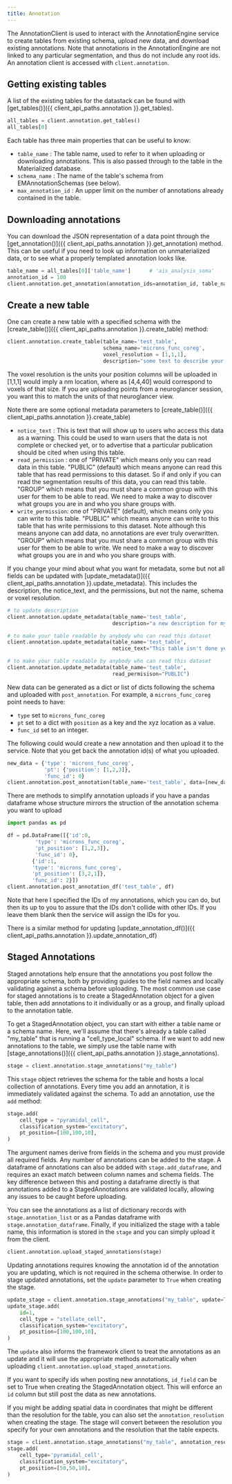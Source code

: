 ```yaml
---
title: Annotation
---
```


The AnnotationClient is used to interact with the AnnotationEngine
service to create tables from existing schema, upload new data, and
download existing annotations. Note that annotations in the
AnnotationEngine are not linked to any particular segmentation, and thus
do not include any root ids. An annotation client is accessed with
`client.annotation`.

## Getting existing tables

A list of the existing tables for the datastack can be found with
[get_tables()]({{ client_api_paths.annotation }}.get_tables).

```python
all_tables = client.annotation.get_tables()
all_tables[0]
```

Each table has three main properties that can be useful to know:

- `table_name` : The table name, used to refer to it when uploading or
  downloading annotations. This is also passed through to the table in
  the Materialized database.
- `schema_name` : The name of the table's schema from
  EMAnnotationSchemas (see below).
- `max_annotation_id` : An upper limit on the number of annotations
  already contained in the table.

## Downloading annotations

You can download the JSON representation of a data point through the
[get_annotation()]({{ client_api_paths.annotation }}.get_annotation)
method. This can be useful if you need to look up
information on unmaterialized data, or to see what a properly templated
annotation looks like.

```python
table_name = all_tables[0]['table_name']      # 'ais_analysis_soma'
annotation_id = 100
client.annotation.get_annotation(annotation_ids=annotation_id, table_name=table_name)
```

## Create a new table

One can create a new table with a specified schema with the
[create_table()]({{ client_api_paths.annotation }}.create_table)
method:

```python
client.annotation.create_table(table_name='test_table',
                               schema_name='microns_func_coreg',
                               voxel_resolution = [1,1,1],
                               description="some text to describe your table")
```

The voxel resolution is the units your position columns will be uploaded
in [1,1,1] would imply a nm location, where as [4,4,40] would
correspond to voxels of that size. If you are uploading points from a
neuroglancer session, you want this to match the units of that
neuroglancer view.

Note there are some optional metadata parameters to
[create_table()]({{ client_api_paths.annotation }}.create_table)

- `notice_text` : This is text that will show up to users who access
  this data as a warning. This could be used to warn users that the
  data is not complete or checked yet, or to advertise that a
  particular publication should be cited when using this table.
- `read_permission` : one of "PRIVATE" which means only you can read
  data in this table. "PUBLIC" (default) which means anyone can read
  this table that has read permissions to this dataset. So if and only
  if you can read the segmentation results of this data, you can read
  this table. "GROUP" which means that you must share a common group
  with this user for them to be able to read. We need to make a way to
  discover what groups you are in and who you share groups with.
- `write_permission`: one of "PRIVATE" (default), which means only
  you can write to this table. "PUBLIC" which means anyone can write
  to this table that has write permissions to this dataset. Note
  although this means anyone can add data, no annotations are ever
  truly overwritten. "GROUP" which means that you must share a
  common group with this user for them to be able to write. We need to
  make a way to discover what groups you are in and who you share
  groups with.

If you change your mind about what you want for metadata, some but not
all fields can be updated with
[update_metadata()]({{ client_api_paths.annotation }}.update_metadata). This includes the
description, the notice_text, and the permissions, but not the name, schema or voxel
resolution.

```python
# to update description
client.annotation.update_metadata(table_name='test_table',
                                  description="a new description for my table")

# to make your table readable by anybody who can read this dataset
client.annotation.update_metadata(table_name='test_table',
                                  notice_text="This table isn't done yet, don't trust it. Contact me")

# to make your table readable by anybody who can read this dataset
client.annotation.update_metadata(table_name='test_table',
                                  read_permisison="PUBLIC")
```

New data can be generated as a dict or list of dicts following the
schema and uploaded with `post_annotation`. For example, a
`microns_func_coreg` point needs to have:

- `type` set to `microns_func_coreg`
- `pt` set to a dict with `position` as a key and
  the xyz location as a value.
- `func_id` set to an integer.

The following could would create a new annotation and then upload it to
the service. Note that you get back the annotation id(s) of what you
uploaded.

```python
new_data = {'type': 'microns_func_coreg',
            'pt': {'position': [1,2,3]},
            'func_id': 0}
client.annotation.post_annotation(table_name='test_table', data=[new_data])
```

There are methods to simplify annotation uploads if you have a pandas
dataframe whose structure mirrors the struction of the annotation schema
you want to upload

```python
import pandas as pd

df = pd.DataFrame([{'id':0,
         'type': 'microns_func_coreg',
         'pt_position': [1,2,3]},
         'func_id': 0},
        {'id':1,
        'type': 'microns_func_coreg',
        'pt_position': [3,2,1]},
        'func_id': 2}])
client.annotation.post_annotation_df('test_table', df)
```

Note that here I specified the IDs of my annotations, which you can do,
but then its up to you to assure that the IDs don't collide with other
IDs. If you leave them blank then the service will assign the IDs for
you.

There is a similar method for updating
[update_annotation_df()]({{ client_api_paths.annotation }}.update_annotation_df)

## Staged Annotations

Staged annotations help ensure that the annotations you post follow the
appropriate schema, both by providing guides to the field names and
locally validating against a schema before uploading. The most common
use case for staged annotations is to create a StagedAnnotation object
for a given table, then add annotations to it individually or as a
group, and finally upload to the annotation table.

To get a StagedAnnotation object, you can start with either a table name
or a schema name. Here, we'll assume that there's already a table
called "my_table" that is running a "cell_type_local" schema. If we
want to add new annotations to the table, we simply use the table name
with [stage_annotations()]({{ client_api_paths.annotation }}.stage_annotations).

```python
stage = client.annotation.stage_annotations("my_table")
```

This `stage` object retrieves the schema for the table and hosts a local
collection of annotations. Every time you add an annotation, it is
immediately validated against the schema. To add an annotation, use the
`add` method:

```python
stage.add(
    cell_type = "pyramidal_cell",
    classification_system="excitatory",
    pt_position=[100,100,10],
)
```

The argument names derive from fields in the schema and you must provide
all required fields. Any number of annotations can be added to the
stage. A dataframe of annotations can also be added with
`stage.add_dataframe`, and requires an exact match between column names
and schema fields. The key difference between this and posting a
dataframe directly is that annotations added to a StagedAnnotations are
validated locally, allowing any issues to be caught before uploading.

You can see the annotations as a list of dictionary records with
`stage.annotation_list` or as a Pandas dataframe with
`stage.annotation_dataframe`. Finally, if you initialized the stage with
a table name, this information is stored in the `stage` and you can
simply upload it from the client.

```python
client.annotation.upload_staged_annotations(stage)
```

Updating annotations requires knowing the annotation id of the
annotation you are updating, which is not required in the schema
otherwise. In order to stage updated annotations, set the `update`
parameter to `True` when creating the stage.

```python
update_stage = client.annotation.stage_annotations("my_table", update=True)
update_stage.add(
    id=1,
    cell_type = "stellate_cell",
    classification_system="excitatory",
    pt_position=[100,100,10],
)
```

The `update` also informs the framework client to treat the annotations
as an update and it will use the appropriate methods automatically when
uploading `client.annotation.upload_staged_annotations`.

If you want to specify ids when posting new annotations, `id_field` can
be set to True when creating the StagedAnnotation object. This will
enforce an `id` column but still post the data as new annotations.

If you might be adding spatial data in coordinates that might be
different than the resolution for the table, you can also set the
`annotation_resolution` when creating the stage. The stage will convert
between the resolution you specify for your own annotations and the
resolution that the table expects.

```python
stage = client.annotation.stage_annotations("my_table", annotation_resolution=[8,8,40])
stage.add(
    cell_type='pyramidal_cell',
    classification_system="excitatory",
    pt_position=[50,50,10],
)
```
